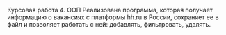 Курсовая работа 4. ООП
Реализована программа, которая получает информацию о вакансиях с платформы hh.ru в России, сохраняет ее в файл и позволяет работать с ней: добавлять, фильтровать, удалять.
